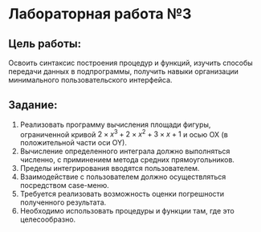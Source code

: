 # Лабораторная работа №3
## Цель работы:
 Освоить синтаксис построения процедур и функций,
 изучить способы передачи данных в подпрограммы, получить навыки организации минимального пользовательского интерфейса.
## Задание:
1. Реализовать программу вычисления площади фигуры, ограниченной кривой $2 \times x^3 + 2 \times x^2 + 3 \times x + 1$ и осью OX (в положительной части оси OY).
2. Вычисление определенного интеграла должно выполняться численно, с приминением метода средних прямоугольников.
3. Пределы интегрирования вводятся пользователем.
4. Взаимодействие с пользователем должно осуществляться посредством case-меню.
5. Требуется реализовать возможность оценки погрешности полученного результата.
6. Необходимо использовать процедуры и функции там, где это целесообразно.
